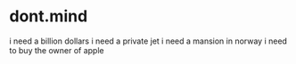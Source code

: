 # dont.mind
i need a billion dollars
i need a private jet
i need a mansion in norway
i need to buy the owner of apple
